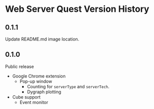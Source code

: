 Web Server Quest Version History
========================================================================

0.1.1
------------------------------------------------------------------------

Update README.md image location.

0.1.0
------------------------------------------------------------------------

Public release

- Google Chrome extension
    - Pop-up window
        - Counting for `serverType` and `serverTech`.
        - Dygraph plotting
- Cube support
    - Event monitor
